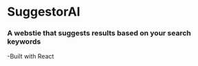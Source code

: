 # SuggestorAI

### A webstie that suggests results based on your search keywords

-Built with React
